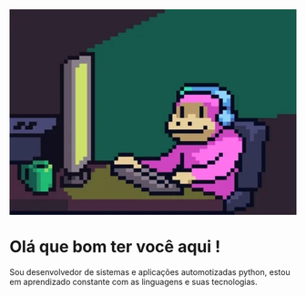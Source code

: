 <img src = "monk.webp" width = "600px" align = "center">

# Olá que bom ter você aqui ! 
Sou desenvolvedor de sistemas e aplicações automotizadas python, estou em aprendizado constante com as linguagens e suas tecnologias.
